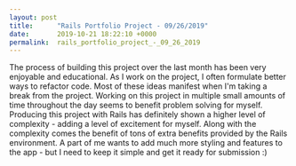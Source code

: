 ```yaml
---
layout: post
title:      "Rails Portfolio Project - 09/26/2019"
date:       2019-10-21 18:22:10 +0000
permalink:  rails_portfolio_project_-_09_26_2019
---
```



The process of building this project over the last month has been very enjoyable and educational.  As I work on the project, I often formulate better ways to refactor code.  Most of these ideas manifest when I'm taking a break from the project.   Working on this project in multiple small amounts of time throughout the day seems to benefit problem solving for myself.  Producing this project with Rails has definitely shown a higher level of complexity - adding a level of excitement for myself.  Along with the complexity comes the benefit of tons of extra benefits provided by the Rails environment.  A part of me wants to add much more styling and features to the app - but I need to keep it simple and get it ready for submission  :)
